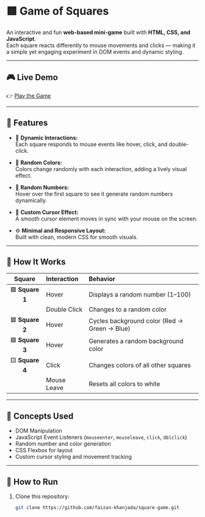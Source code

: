# 🟦 Game of Squares

An interactive and fun **web-based mini-game** built with **HTML, CSS, and JavaScript**.  
Each square reacts differently to mouse movements and clicks — making it a simple yet engaging experiment in DOM events and dynamic styling.

---

## 🎮 Live Demo
👉 [Play the Game](https://faizan-khanjada.github.io/square-game/)

---

## 🧩 Features

- 🧠 **Dynamic Interactions:**  
  Each square responds to mouse events like hover, click, and double-click.

- 🎨 **Random Colors:**  
  Colors change randomly with each interaction, adding a lively visual effect.

- 🔢 **Random Numbers:**  
  Hover over the first square to see it generate random numbers dynamically.

- 🧭 **Custom Cursor Effect:**  
  A smooth cursor element moves in sync with your mouse on the screen.

- ⚙️ **Minimal and Responsive Layout:**  
  Built with clean, modern CSS for smooth visuals.

---

## 🧱 How It Works

| Square | Interaction | Behavior |
|:-------:|:-------------|:----------|
| 🟩 **Square 1** | Hover | Displays a random number (1–100) |
| | Double Click | Changes to a random color |
| 🟥 **Square 2** | Hover | Cycles background color (Red → Green → Blue) |
| 🟦 **Square 3** | Hover | Generates a random background color |
| 🟨 **Square 4** | Click | Changes colors of all other squares |
| | Mouse Leave | Resets all colors to white |

---

## 🧠 Concepts Used
- DOM Manipulation  
- JavaScript Event Listeners (`mouseenter`, `mouseleave`, `click`, `dblclick`)  
- Random number and color generation  
- CSS Flexbox for layout  
- Custom cursor styling and movement tracking

---

## 🚀 How to Run
1. Clone this repository:
   ```bash
   git clone https://github.com/faizan-khanjada/square-game.git

